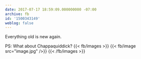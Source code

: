```yaml
---
date: 2017-07-17 18:59:09.000000000 -07:00
archive: fb
id: '1500343149'
weblog: false
---
```


Everything old is new again.

PS: What about Chappaquiddick?
{{< fb/images >}}
{{< fb/image src="image.jpg" />}}
{{< /fb/images >}}
